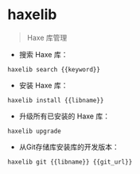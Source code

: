 # haxelib

> Haxe 库管理

- 搜索 Haxe 库：

`haxelib search {{keyword}}`

- 安装 Haxe 库：

`haxelib install {{libname}}`

- 升级所有已安装的 Haxe 库：

`haxelib upgrade`

- 从Git存储库安装库的开发版本：

`haxelib git {{libname}} {{git_url}}`

[#]: contributors: ([潘潘]，[玉叶])
